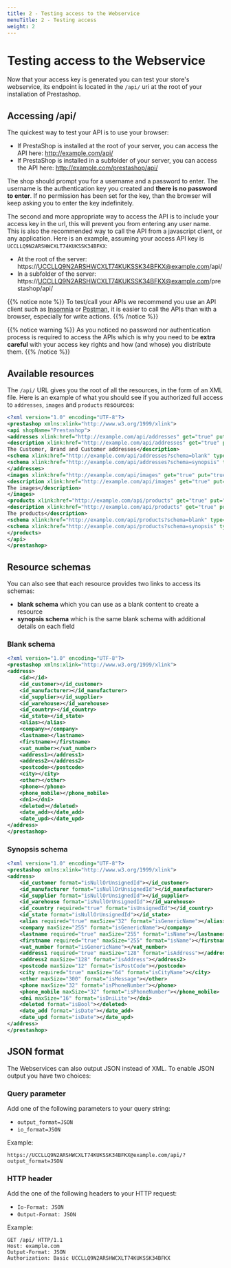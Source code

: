 ```yaml
---
title: 2 - Testing access to the Webservice
menuTitle: 2 - Testing access
weight: 2
---
```


# Testing access to the Webservice

Now that your access key is generated you can test your store's webservice, its endpoint is located in the `/api/` uri at the root of your installation of Prestashop.

## Accessing /api/

The quickest way to test your API is to use your browser:

* If PrestaShop is installed at the root of your server, you can access the API here: http://example.com/api/
* If PrestaShop is installed in a subfolder of your server, you can access the API here: http://example.com/prestashop/api/

The shop should prompt you for a username and a password to enter. The username is the authentication key you created and **there is no password to enter**. If no permission has been set for the key, than the browser will keep asking you to enter the key indefinitely.

The second and more appropriate way to access the API is to include your access key in the url, this will prevent you from entering any user name.
This is also the recommended way to call the API from a javascript client, or any application. Here is an example, assuming your access API key is `UCCLLQ9N2ARSHWCXLT74KUKSSK34BFKX`:

* At the root of the server: https://UCCLLQ9N2ARSHWCXLT74KUKSSK34BFKX@example.com/api/
* In a subfolder of the server: https://UCCLLQ9N2ARSHWCXLT74KUKSSK34BFKX@example.com/prestashop/api/

{{% notice note %}}
To test/call your APIs we recommend you use an API client such as [Insomnia](https://insomnia.rest/) or [Postman](https://www.getpostman.com/), it is easier to call the APIs than with a browser, especially for write actions.
{{% /notice %}}

{{% notice warning %}}
As you noticed no password nor authentication process is required to access the APIs which is why you need to be **extra careful** with your access key rights and how (and whose) you distribute them.
{{% /notice %}}

## Available resources

The `/api/` URL gives you the root of all the resources, in the form of an XML file. Here is an example of what you should see if you authorized full access to `addresses`, `images` and `products` resources:

```xml
<?xml version="1.0" encoding="UTF-8"?>
<prestashop xmlns:xlink="http://www.w3.org/1999/xlink">
<api shopName="Prestashop">
<addresses xlink:href="http://example.com/api/addresses" get="true" put="true" post="true" delete="true" head="true">
<description xlink:href="http://example.com/api/addresses" get="true" put="true" post="true" delete="true" head="true">
The Customer, Brand and Customer addresses</description>
<schema xlink:href="http://example.com/api/addresses?schema=blank" type="blank"/>
<schema xlink:href="http://example.com/api/addresses?schema=synopsis" type="synopsis"/>
</addresses>
<images xlink:href="http://example.com/api/images" get="true" put="true" post="true" delete="true" head="true">
<description xlink:href="http://example.com/api/images" get="true" put="true" post="true" delete="true" head="true">
The images</description>
</images>
<products xlink:href="http://example.com/api/products" get="true" put="true" post="true" delete="true" head="true">
<description xlink:href="http://example.com/api/products" get="true" put="true" post="true" delete="true" head="true">
The products</description>
<schema xlink:href="http://example.com/api/products?schema=blank" type="blank"/>
<schema xlink:href="http://example.com/api/products?schema=synopsis" type="synopsis"/>
</products>
</api>
</prestashop>
```

## Resource schemas

You can also see that each resource provides two links to access its schemas:

- **blank schema** which you can use as a blank content to create a resource
- **synopsis schema** which is the same blank schema with additional details on each field

### Blank schema

```xml
<?xml version="1.0" encoding="UTF-8"?>
<prestashop xmlns:xlink="http://www.w3.org/1999/xlink">
<address>
	<id></id>
	<id_customer></id_customer>
	<id_manufacturer></id_manufacturer>
	<id_supplier></id_supplier>
	<id_warehouse></id_warehouse>
	<id_country></id_country>
	<id_state></id_state>
	<alias></alias>
	<company></company>
	<lastname></lastname>
	<firstname></firstname>
	<vat_number></vat_number>
	<address1></address1>
	<address2></address2>
	<postcode></postcode>
	<city></city>
	<other></other>
	<phone></phone>
	<phone_mobile></phone_mobile>
	<dni></dni>
	<deleted></deleted>
	<date_add></date_add>
	<date_upd></date_upd>
</address>
</prestashop>
```

### Synopsis schema

```xml
<?xml version="1.0" encoding="UTF-8"?>
<prestashop xmlns:xlink="http://www.w3.org/1999/xlink">
<address>
	<id_customer format="isNullOrUnsignedId"></id_customer>
	<id_manufacturer format="isNullOrUnsignedId"></id_manufacturer>
	<id_supplier format="isNullOrUnsignedId"></id_supplier>
	<id_warehouse format="isNullOrUnsignedId"></id_warehouse>
	<id_country required="true" format="isUnsignedId"></id_country>
	<id_state format="isNullOrUnsignedId"></id_state>
	<alias required="true" maxSize="32" format="isGenericName"></alias>
	<company maxSize="255" format="isGenericName"></company>
	<lastname required="true" maxSize="255" format="isName"></lastname>
	<firstname required="true" maxSize="255" format="isName"></firstname>
	<vat_number format="isGenericName"></vat_number>
	<address1 required="true" maxSize="128" format="isAddress"></address1>
	<address2 maxSize="128" format="isAddress"></address2>
	<postcode maxSize="12" format="isPostCode"></postcode>
	<city required="true" maxSize="64" format="isCityName"></city>
	<other maxSize="300" format="isMessage"></other>
	<phone maxSize="32" format="isPhoneNumber"></phone>
	<phone_mobile maxSize="32" format="isPhoneNumber"></phone_mobile>
	<dni maxSize="16" format="isDniLite"></dni>
	<deleted format="isBool"></deleted>
	<date_add format="isDate"></date_add>
	<date_upd format="isDate"></date_upd>
</address>
</prestashop>
```

## JSON format

The Webservices can also output JSON instead of XML. To enable JSON output you have two choices:

### Query parameter

Add one of the following parameters to your query string:

- `output_format=JSON`
- `io_format=JSON`

Example:

```text
https://UCCLLQ9N2ARSHWCXLT74KUKSSK34BFKX@example.com/api/?output_format=JSON
``` 

### HTTP header

Add the one of the following headers to your HTTP request:

- `Io-Format: JSON`
- `Output-Format: JSON`

Example:

```http
GET /api/ HTTP/1.1
Host: example.com
Output-Format: JSON
Authorization: Basic UCCLLQ9N2ARSHWCXLT74KUKSSK34BFKX
```
